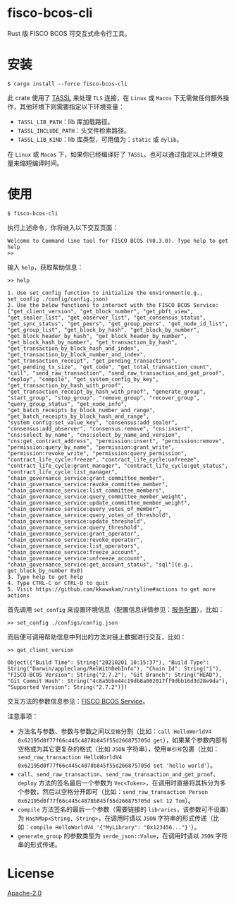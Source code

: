 # fisco-bcos-cli

Rust 版 FISCO BCOS 可交互式命令行工具。

# 安装

```shell
$ cargo install --force fisco-bcos-cli
```

此 crate 使用了 [TASSL](https://github.com/jntass/TASSL) 来处理 `TLS` 连接，在 `Linux` 或 `Macos` 下无需做任何额外操作，其他环境下则需要指定以下环境变量：

* `TASSL_LIB_PATH`：lib 库加载路径。
* `TASSL_INCLUDE_PATH`：头文件检索路径。
* `TASSL_LIB_KIND`：lib 库类型，可用值为：`static` 或 `dylib`。

在 `Linux` 或 `Macos` 下，如果你已经编译好了 `TASSL`，也可以通过指定以上环境变量来缩短编译时间。

# 使用

```shell
$ fisco-bcos-cli
```

执行上述命令，你将进入以下交互页面：

```shell
Welcome to Command line tool for FISCO BCOS (V0.3.0). Type help to get help
>>
```

输入 `help`，获取帮助信息：

```shell
>> help

1. Use set_config function to initialize the environment(e.g., set_config ./config/config.json)
2. Use the below functions to interact with the FISCO BCOS Service: ["get_client_version", "get_block_number", "get_pbft_view", "get_sealer_list", "get_observer_list", "get_consensus_status", "get_sync_status", "get_peers", "get_group_peers", "get_node_id_list", "get_group_list", "get_block_by_hash", "get_block_by_number", "get_block_header_by_hash", "get_block_header_by_number", "get_block_hash_by_number", "get_transaction_by_hash", "get_transaction_by_block_hash_and_index", "get_transaction_by_block_number_and_index", "get_transaction_receipt", "get_pending_transactions", "get_pending_tx_size", "get_code", "get_total_transaction_count", "call", "send_raw_transaction", "send_raw_transaction_and_get_proof", "deploy", "compile", "get_system_config_by_key", "get_transaction_by_hash_with_proof", "get_transaction_receipt_by_hash_with_proof", "generate_group", "start_group", "stop_group", "remove_group", "recover_group", "query_group_status", "get_node_info", "get_batch_receipts_by_block_number_and_range", "get_batch_receipts_by_block_hash_and_range", "system_config:set_value_key", "consensus:add_sealer", "consensus:add_observer", "consensus:remove", "cns:insert", "cns:select_by_name", "cns:select_by_name_and_version", "cns:get_contract_address", "permission:insert", "permission:remove", "permission:query_by_name", "permission:grant_write", "permission:revoke_write", "permission:query_permission", "contract_life_cycle:freeze", "contract_life_cycle:unfreeze", "contract_life_cycle:grant_manager", "contract_life_cycle:get_status", "contract_life_cycle:list_manager", "chain_governance_service:grant_committee_member", "chain_governance_service:revoke_committee_member", "chain_governance_service:list_committee_members", "chain_governance_service:query_committee_member_weight", "chain_governance_service:update_committee_member_weight", "chain_governance_service:query_votes_of_member", "chain_governance_service:query_votes_of_threshold", "chain_governance_service:update_threshold", "chain_governance_service:query_threshold", "chain_governance_service:grant_operator", "chain_governance_service:revoke_operator", "chain_governance_service:list_operators", "chain_governance_service:freeze_account", "chain_governance_service:unfreeze_account", "chain_governance_service:get_account_status", "sql"](e.g., get_block_by_number 0x0)
3. Type help to get help
4. Type CTRL-C or CTRL-D to quit
5. Visit https://github.com/kkawakam/rustyline#actions to get more actions
```

首先调用 `set_config` 来设置环境信息（配置信息详情参见：[服务配置](https://github.com/atomic-world/fisco-bcos-rust-sdk/tree/main/service#%E4%B8%80%E9%85%8D%E7%BD%AE)），比如：

```shell
>> set_config ./configs/config.json
```

而后便可调用帮助信息中列出的方法对链上数据进行交互，比如：

``` shell
>> get_client_version

Object({"Build Time": String("20210201 10:15:37"), "Build Type": String("Darwin/appleclang/RelWithDebInfo"), "Chain Id": String("1"), "FISCO-BCOS Version": String("2.7.2"), "Git Branch": String("HEAD"), "Git Commit Hash": String("4c8a5bbe44c19db8a002017ff9dbb16d3d28e9da"), "Supported Version": String("2.7.2")})
```

交互方法的参数信息参见：[FISCO BCOS Service](https://github.com/atomic-world/fisco-bcos-rust-sdk/tree/main/service#%E4%BD%BF%E7%94%A8)。

注意事项：

* 方法名与参数、参数与参数之间以`空格`分割（比如：`call HelloWorldV4 0x62195d0f77f66c445c4878b845f55d266875705d get`），如果某个参数内部有空格或为其它更复杂的格式（比如 `JSON` 字符串），使用`单引号`包裹（比如：`send_raw_transaction HelloWorldV4 0x62195d0f77f66c445c4878b845f55d266875705d set 'hello world'`）。
* `call`、`send_raw_transaction`、`send_raw_transaction_and_get_proof`、`deploy` 方法的签名最后一个参数为 `Vec<Token>`，在调用时直接将其拆分为多个参数，然后以空格分开即可（比如：`send_raw_transaction Person 0x62195d0f77f66c445c4878b845f55d266875705d set 12 Tom`）。
* `compile` 方法签名的最后一个参数（需要链接的 `libraries`，该参数可不设置）为 `HashMap<String, String>`，在调用时请以 `JSON` 字符串的形式传递（比如：`compile HelloWorldV4 '{"MyLibrary": "0x123456..."}'`）。
* `generate_group` 的参数类型为 `serde_json::Value`，在调用时请以 `JSON` 字符串的形式传递。

# License

[Apache-2.0](https://www.apache.org/licenses/LICENSE-2.0.txt)
